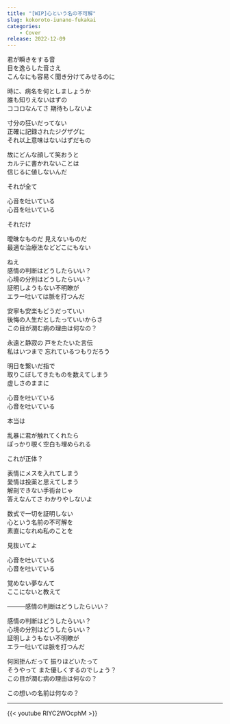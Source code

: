 ```yaml
---
title: "[WIP]心という名の不可解"
slug: kokoroto-iunano-fukakai
categories:
    - Cover
release: 2022-12-09
---
```


君が瞬きをする音  
目を逸らした音さえ  
こんなにも容易く聞き分けてみせるのに  

時に、病名を何としましょうか  
誰も知りえないはずの  
ココロなんてさ 期待もしないよ  

寸分の狂いだってない  
正確に記録されたジグザグに  
それ以上意味はないはずだもの  

故にどんな顔して笑おうと  
カルテに書かれないことは  
信じるに値しないんだ  

それが全て  

心音を吐いている   
心音を吐いている  

それだけ  

曖昧なものだ 見えないものだ  
最適な治療法などどこにもない  

ねえ  
感情の判断はどうしたらいい？  
心境の分別はどうしたらいい？  
証明しようもない不明瞭が  
エラー吐いては脈を打つんだ  

安寧も安楽もどうだっていい  
後悔の人生だとしたっていいからさ  
この目が潤む病の理由は何なの？  

永遠と静寂の 戸をたたいた言伝  
私はいつまで 忘れているつもりだろう  

明日を繋いだ指で  
取りこぼしてきたものを数えてしまう  
虚しさのままに  

心音を吐いている  
心音を吐いている  

本当は  

乱暴に君が触れてくれたら  
ぽっかり覗く空白も埋められる  

これが正体？  

表情にメスを入れてしまう  
愛情は投薬と思えてしまう  
解剖できない手術台じゃ  
答えなんてさ わかりやしないよ  

数式で一切を証明しない  
心という名前の不可解を  
素直になれぬ私のことを  

見抜いてよ  

心音を吐いている  
心音を吐いている  

覚めない夢なんて  
ここにないと教えて  

―――感情の判断はどうしたらいい？  

感情の判断はどうしたらいい？  
心境の分別はどうしたらいい？  
証明しようもない不明瞭が  
エラー吐いては脈を打つんだ  

何回拒んだって 振りほどいたって  
そうやって また優しくするのでしょう？  
この目が潤む病の理由は何なの？  

この想いの名前は何なの？  

---

{{< youtube RIYC2WOcphM >}}

